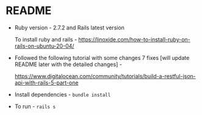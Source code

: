 # README

* Ruby version - 2.7.2 and Rails latest version

    To install ruby and rails - https://linoxide.com/how-to-install-ruby-on-rails-on-ubuntu-20-04/

* Followed the following tutorial with some changes 7 fixes [will update README later with the detailed changes] - 
    
    https://www.digitalocean.com/community/tutorials/build-a-restful-json-api-with-rails-5-part-one

* Install dependencies - ```bundle install```

* To run - ```rails s```